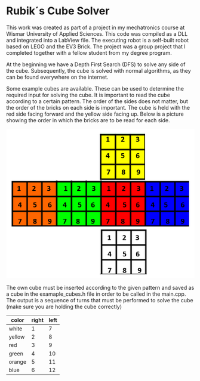 # Rubik´s Cube Solver
This work was created as part of a project in my mechatronics course at Wismar University of Applied Sciences. This code was compiled as a DLL and integrated into a LabView file. The executing robot is a self-built robot based on LEGO and the EV3 Brick.
The project was a group project that I completed together with a fellow student from my degree program.


At the beginning we have a Depth First Search (DFS) to solve any side of the cube. Subsequently, the cube is solved with normal algorithms, as they can be found everywhere on the internet.


Some example cubes are available. These can be used to determine the required input for solving the cube. 
It is important to read the cube according to a certain pattern.
The order of the sides does not matter, but the order of the bricks on each side is important.
The cube is held with the red side facing forward and the yellow side facing up. Below is a picture showing the order in which the bricks are to be read for each side.

![alt text](https://github.com/snech99/Rubiks_cube_solver/blob/main/cube.png?raw=true)



The own cube must be inserted according to the given pattern and saved as a cube in the examaple_cubes.h file in order to be called in the main.cpp.
The output is a sequence of turns that must be performed to solve the cube (make sure you are holding the cube correctly)

| color | right | left | 
|-------|-------|------|
| white | 1     |  7   |
| yellow| 2     |   8  |
| red | 3     |  9   |
| green| 4     |   10  |
| orange | 5     | 11   |
| blue| 6   |   12  |

